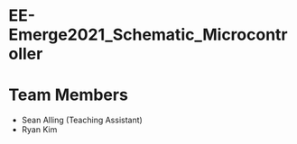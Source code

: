 # EE-Emerge2021_Schematic_Microcontroller

# Team Members
* Sean Alling (Teaching Assistant)
* Ryan Kim 
